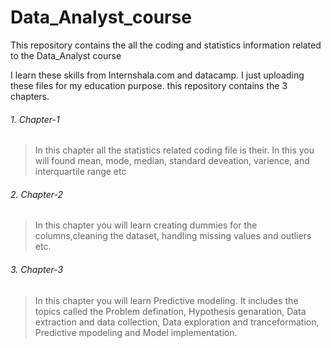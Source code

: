 # Data_Analyst_course
This repository contains the all the coding and statistics information related to the Data_Analyst course

I learn these skills from Internshala.com and datacamp. I just uploading these files for my education purpose.
this repository contains the 3 chapters.
###### 1. Chapter-1
> In this chapter all the statistics related coding file is their. In this you will found mean, mode, median, standard deveation, varience, and interquartile range etc

###### 2. Chapter-2
> In this chapter you will learn creating dummies for the columns,cleaning the dataset, handling missing values and outliers etc.

###### 3. Chapter-3
> In this chapter you will learn Predictive modeling. It includes the topics called the Problem defination, Hypothesis genaration, Data extraction and data collection, Data exploration and tranceformation, Predictive mpodeling and Model implementation.

